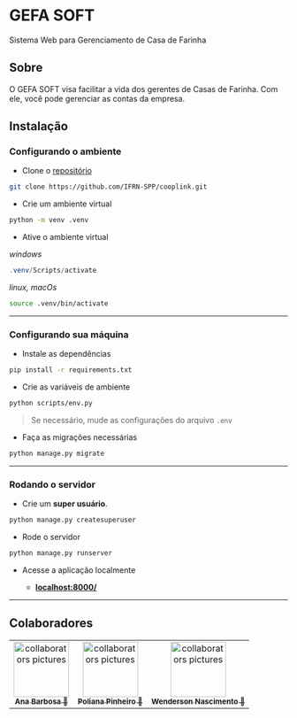 # GEFA SOFT
Sistema Web para Gerenciamento de Casa de Farinha

## Sobre
O GEFA SOFT visa facilitar a vida dos gerentes de Casas de Farinha. Com ele, você pode gerenciar as contas da empresa.

## Instalação

### Configurando o ambiente

 - Clone o [repositório](https://github.com/IFRN-SPP/cooplink)

```bash
git clone https://github.com/IFRN-SPP/cooplink.git
```

- Crie um ambiente virtual

```bash
python -m venv .venv
```

- Ative o ambiente virtual

_windows_
```powershell
.venv/Scripts/activate
```
_linux, macOs_
```bash
source .venv/bin/activate
```

---

### Configurando sua máquina

- Instale as dependências

```bash
pip install -r requirements.txt
```

- Crie as variáveis de ambiente

```bash
python scripts/env.py
```

> Se necessário, mude as configurações do  arquivo `.env`

- Faça as migrações necessárias

```bash
python manage.py migrate
```

---

### Rodando o servidor

- Crie um **super usuário**.

```bash
python manage.py createsuperuser
```

- Rode o servidor

```bash
python manage.py runserver
```

- Acesse a aplicação localmente

  - **[localhost:8000/](http://localhost:8000/)**

---


## Colaboradores

<table>
  <tr>
    <td align="center">
      <a href="https://github.com/dvanael" title="Ana Barbosa">
        <img src="https://avatars.githubusercontent.com/dvanael" width="100px;" alt="collaborators pictures"/><br>
        <sub>
          <b>Ana Barbosa 🐋</b>
        </sub>
      </a>
    </td>
    <td align="center">
      <a href="https://github.com/poliana-dev" title="Poliana Pinheiro">
        <img src="https://avatars.githubusercontent.com/poliana-dev" width="100px;" alt="collaborators pictures"/><br>
        <sub>
          <b>Poliana Pinheiro 🐸</b>
        </sub>
      </a>
    </td>
    <td align="center">
      <a href="https://github.com/devwenderson" title="Wenderson Nascimento">
        <img src="https://avatars.githubusercontent.com/devwenderson" width="100px;" alt="collaborators pictures"/><br>
        <sub>
          <b>Wenderson Nascimento 🦆</b>
        </sub>
      </a>
    </td>
  </tr>
</table>